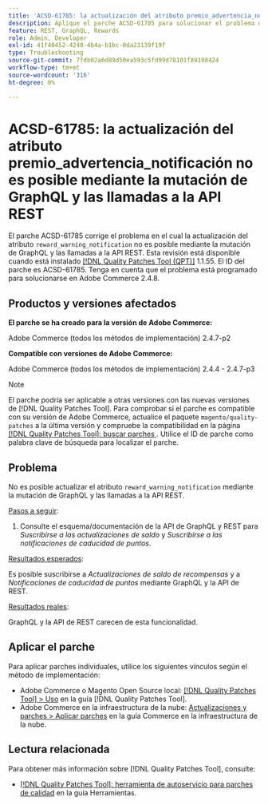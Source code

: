 ```yaml
---
title: 'ACSD-61785: la actualización del atributo premio_advertencia_notificación no es posible mediante la mutación de GraphQL y las llamadas a la API REST'
description: Aplique el parche ACSD-61785 para solucionar el problema de Adobe Commerce donde la actualización del atributo "premio_advertencia_notificación" no es posible mediante la mutación de GraphQL y las llamadas a la API REST.
feature: REST, GraphQL, Rewards
role: Admin, Developer
exl-id: 41f40452-4240-4b4a-b1bc-0da23139f19f
type: Troubleshooting
source-git-commit: 7fdb02a6d89d50ea593c5fd99d78101f89198424
workflow-type: tm+mt
source-wordcount: '316'
ht-degree: 0%

---
```


# ACSD-61785: la actualización del atributo premio_advertencia_notificación no es posible mediante la mutación de GraphQL y las llamadas a la API REST

El parche ACSD-61785 corrige el problema en el cual la actualización del atributo `reward_warning_notification` no es posible mediante la mutación de GraphQL y las llamadas a la API REST. Esta revisión está disponible cuando está instalado [[!DNL Quality Patches Tool (QPT)]](/help/tools/quality-patches-tool/quality-patches-tool-to-self-serve-quality-patches.md) 1.1.55. El ID del parche es ACSD-61785. Tenga en cuenta que el problema está programado para solucionarse en Adobe Commerce 2.4.8.

## Productos y versiones afectados

**El parche se ha creado para la versión de Adobe Commerce:**

Adobe Commerce (todos los métodos de implementación) 2.4.7-p2

**Compatible con versiones de Adobe Commerce:**

Adobe Commerce (todos los métodos de implementación) 2.4.4 - 2.4.7-p3

>[!NOTE]
>
>El parche podría ser aplicable a otras versiones con las nuevas versiones de [!DNL Quality Patches Tool]. Para comprobar si el parche es compatible con su versión de Adobe Commerce, actualice el paquete `magento/quality-patches` a la última versión y compruebe la compatibilidad en la página [[!DNL Quality Patches Tool]: buscar parches &#x200B;](https://experienceleague.adobe.com/tools/commerce-quality-patches/index.html?lang=es). Utilice el ID de parche como palabra clave de búsqueda para localizar el parche.

## Problema

No es posible actualizar el atributo `reward_warning_notification` mediante la mutación de GraphQL y las llamadas a la API REST.

<u>Pasos a seguir</u>:

1. Consulte el esquema/documentación de la API de GraphQL y REST para *Suscribirse a las actualizaciones de saldo* y *Suscribirse a las notificaciones de caducidad de puntos*.

<u>Resultados esperados</u>:

Es posible suscribirse a *Actualizaciones de saldo de recompensas* y a *Notificaciones de caducidad de puntos* mediante GraphQL y la API de REST.

<u>Resultados reales</u>:

GraphQL y la API de REST carecen de esta funcionalidad.

## Aplicar el parche

Para aplicar parches individuales, utilice los siguientes vínculos según el método de implementación:

* Adobe Commerce o Magento Open Source local: [[!DNL Quality Patches Tool] > Uso](/help/tools/quality-patches-tool/usage.md) en la guía [!DNL Quality Patches Tool].
* Adobe Commerce en la infraestructura de la nube: [Actualizaciones y parches > Aplicar parches](https://experienceleague.adobe.com/docs/commerce-cloud-service/user-guide/develop/upgrade/apply-patches.html?lang=es) en la guía Commerce en la infraestructura de la nube.

## Lectura relacionada

Para obtener más información sobre [!DNL Quality Patches Tool], consulte:

* [[!DNL Quality Patches Tool]: herramienta de autoservicio para parches de calidad](/help/tools/quality-patches-tool/quality-patches-tool-to-self-serve-quality-patches.md) en la guía Herramientas.
